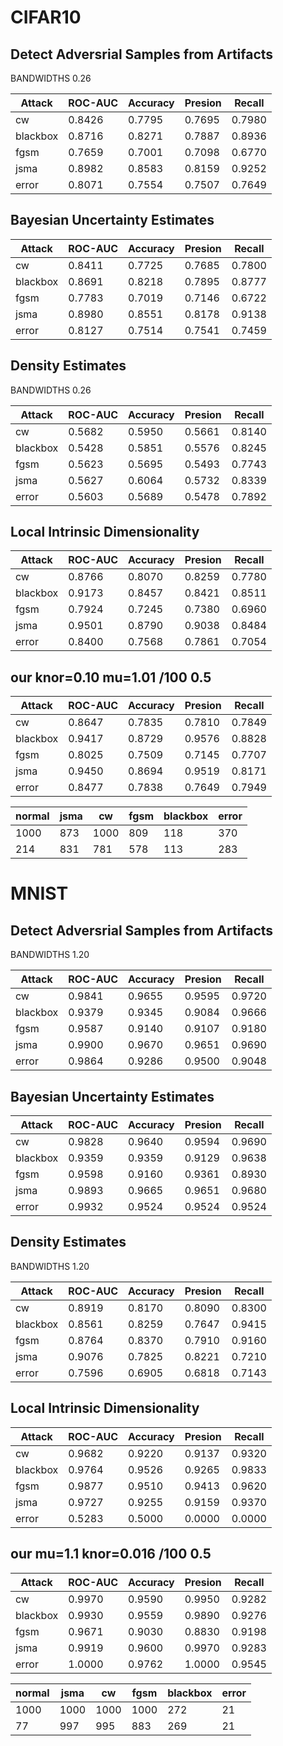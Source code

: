 # CIFAR10

## Detect Adversrial Samples from Artifacts

BANDWIDTHS 0.26

| Attack | ROC-AUC | Accuracy | Presion | Recall |
| --- | --- | --- | --- | --- |
| cw | 0.8426 | 0.7795 | 0.7695 | 0.7980 |
| blackbox | 0.8716 | 0.8271 | 0.7887 | 0.8936 |
| fgsm | 0.7659 | 0.7001 | 0.7098 | 0.6770 |
| jsma | 0.8982 | 0.8583 | 0.8159 | 0.9252 |
| error | 0.8071 | 0.7554 | 0.7507 | 0.7649 |

## Bayesian Uncertainty Estimates

| Attack | ROC-AUC | Accuracy | Presion | Recall |
| --- | --- | --- | --- | --- |
| cw | 0.8411 | 0.7725 | 0.7685 | 0.7800 |
| blackbox | 0.8691 | 0.8218 | 0.7895 | 0.8777 |
| fgsm | 0.7783 | 0.7019 | 0.7146 | 0.6722 |
| jsma | 0.8980 | 0.8551 | 0.8178 | 0.9138 |
| error | 0.8127 | 0.7514 | 0.7541 | 0.7459 |

## Density Estimates

BANDWIDTHS 0.26

| Attack | ROC-AUC | Accuracy | Presion | Recall |
| --- | --- | --- | --- | --- |
| cw | 0.5682 | 0.5950 | 0.5661 | 0.8140 |
| blackbox | 0.5428 | 0.5851 | 0.5576 | 0.8245 |
| fgsm | 0.5623 | 0.5695 | 0.5493 | 0.7743 |
| jsma | 0.5627 | 0.6064 | 0.5732 | 0.8339 |
| error | 0.5603 | 0.5689 | 0.5478 | 0.7892 |

## Local Intrinsic Dimensionality

| Attack | ROC-AUC | Accuracy | Presion | Recall |
| --- | --- | --- | --- | --- |
| cw | 0.8766 | 0.8070 | 0.8259 | 0.7780 |
| blackbox | 0.9173 | 0.8457 | 0.8421 | 0.8511 |
| fgsm | 0.7924 | 0.7245 | 0.7380 | 0.6960 |
| jsma | 0.9501 | 0.8790 | 0.9038 | 0.8484 |
| error | 0.8400 | 0.7568 | 0.7861 | 0.7054 |

## our knor=0.10 mu=1.01 /100 0.5
| Attack | ROC-AUC | Accuracy | Presion | Recall |
| --- | --- | --- | --- | --- |
| cw | 0.8647 | 0.7835 | 0.7810 | 0.7849 |
| blackbox | 0.9417 | 0.8729 | 0.9576 | 0.8828 |
| fgsm | 0.8025 | 0.7509 | 0.7145 | 0.7707 |
| jsma | 0.9450 | 0.8694 | 0.9519 | 0.8171 |
| error | 0.8477 | 0.7838 | 0.7649 | 0.7949 |

| normal | jsma | cw | fgsm | blackbox | error |
| --- | --- | --- | --- | --- | --- |
| 1000 | 873 | 1000 | 809 | 118 | 370 |
| 214 | 831 | 781 | 578 | 113 | 283 |


# MNIST

## Detect Adversrial Samples from Artifacts

BANDWIDTHS 1.20

| Attack | ROC-AUC | Accuracy | Presion | Recall |
| --- | --- | --- | --- | --- |
| cw | 0.9841 | 0.9655 | 0.9595 | 0.9720 |
| blackbox | 0.9379 | 0.9345 | 0.9084 | 0.9666 |
| fgsm | 0.9587 | 0.9140 | 0.9107 | 0.9180 |
| jsma | 0.9900 | 0.9670 | 0.9651 | 0.9690 |
| error | 0.9864 | 0.9286 | 0.9500 | 0.9048 |

## Bayesian Uncertainty Estimates

| Attack | ROC-AUC | Accuracy | Presion | Recall |
| --- | --- | --- | --- | --- |
| cw | 0.9828 | 0.9640 | 0.9594 | 0.9690 |
| blackbox | 0.9359 | 0.9359 | 0.9129 | 0.9638 |
| fgsm | 0.9598 | 0.9160 | 0.9361 | 0.8930 |
| jsma | 0.9893 | 0.9665 | 0.9651 | 0.9680 |
| error | 0.9932 | 0.9524 | 0.9524 | 0.9524 | 

## Density Estimates

BANDWIDTHS 1.20

| Attack | ROC-AUC | Accuracy | Presion | Recall |
| --- | --- | --- | --- | --- |
| cw | 0.8919 | 0.8170 | 0.8090 | 0.8300 |
| blackbox | 0.8561 | 0.8259 | 0.7647 | 0.9415 |
| fgsm | 0.8764 | 0.8370 | 0.7910 | 0.9160 |
| jsma | 0.9076 | 0.7825 | 0.8221 | 0.7210 |
| error | 0.7596 | 0.6905 | 0.6818 | 0.7143 |

## Local Intrinsic Dimensionality

| Attack | ROC-AUC | Accuracy | Presion | Recall |
| --- | --- | --- | --- | --- |
| cw | 0.9682 | 0.9220 | 0.9137 | 0.9320 |
| blackbox | 0.9764 | 0.9526 | 0.9265 | 0.9833 |
| fgsm | 0.9877 | 0.9510 | 0.9413 | 0.9620 |
| jsma | 0.9727 | 0.9255 | 0.9159 | 0.9370 |
| error | 0.5283 | 0.5000 | 0.0000 | 0.0000 |

## our mu=1.1 knor=0.016 /100 0.5
| Attack | ROC-AUC | Accuracy | Presion | Recall |
| --- | --- | --- | --- | --- |
| cw | 0.9970 | 0.9590 | 0.9950 | 0.9282 |
| blackbox | 0.9930 | 0.9559 | 0.9890 | 0.9276 |
| fgsm | 0.9671 | 0.9030 | 0.8830 | 0.9198 |
| jsma | 0.9919 | 0.9600 | 0.9970 | 0.9283 |
| error | 1.0000 | 0.9762 | 1.0000 | 0.9545 |

| normal | jsma | cw | fgsm | blackbox | error |
| --- | --- | --- | --- | --- | --- |
| 1000 | 1000 | 1000 | 1000 | 272 | 21 |
| 77 | 997 | 995 | 883 | 269 | 21 |
